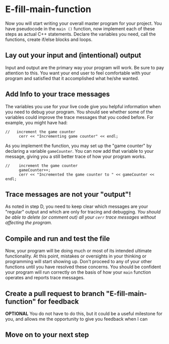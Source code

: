 # E-fill-main-function

Now you will start writing your overall master program for your project.  You have pseudocode in the `main ()` function, now implement each of these steps as actual C++ statements.  Declare the variables you need, call the functions, create if/else blocks and loops.

## Lay out your input and (intentional) output 

Input and output are the primary way your program will work.  Be sure to pay attention to this.  You want your end user to feel comfortable with your program and satisfied that it accomplished what he/she wanted. 

## Add Info to your trace messages
The variables you use for your live code give you helpful information when you need to debug your program. You should see whether some of the variables could improve the trace messages that you coded before.  For example, you might have had:

	//   increment the game counter
		  cerr << "Incrementing game counter" << endl;

As you implement the function, you may set up the "game counter" by declaring a variable `gameCounter`. You can now add that variable to your message, giving you a still better trace of how your program works.

	//	  increment the game counter
		  gameCounter++;
		  cerr << "Incremented the game counter to " << gameCounter << endl;

## Trace messages are not your "output"!

As noted in step D, you need to keep clear which messages are your "regular" output and which are only for tracing and debugging.  *You should be able to delete (or comment out) all your `cerr` trace messages without affecting the program.*

## Compile and run and test the file
Now, your program will be doing much or most of its intended ultimate functionality.  At this point, mistakes or oversights in your thinking or programming will start showing up.  Don't proceed to any of your other functions until you have resolved these concerns.  You should be confident your program will run correctly on the basis of how your `main` function operates and reports trace messages.

## Create a pull request to branch "E-fill-main-function" for feedback
**OPTIONAL**
You do not have to do this, but it could be a useful milestone for you, and allows me the opportunity to give you feedback when I can

## Move on to your next step